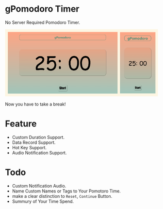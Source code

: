 # gPomodoro Timer

No Server Required Pomodoro Timer.

![](assets/images/1.png)

Now you have to take a break!


# Feature

- Custom Duration Support.
- Data Record Support.
- Hot Key Support.
- Audio Notification Support.

# Todo

- Custom Notification Audio.
- Name Custom Names or Tags to Your Pomotoro Time.
- make a clear distinction to `Reset`, `Continue` Button.
- Summury of Your Time Spend.